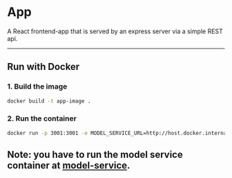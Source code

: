 # App

A React frontend-app that is served by an express server via a simple REST api.

---

## Run with Docker

### 1. Build the image

```bash
docker build -t app-image .
```

### 2. Run the container

```bash
docker run -p 3001:3001 -e MODEL_SERVICE_URL=http://host.docker.internal:8080 app-image
```
Note: you have to run the model service container at [model-service](https://github.com/remla25-team4/model-service).
---